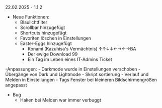 22.02.2025 - 1.1.2

- Neue Funktionen:
    - Blaulichtfilter
    - Scrollbar hinzugefügt
    - Shortcuts hinzugefügt
    - Favoriten löschen in Einstellungen
    - Easter-Eggs hinzugefügt
        - Konami (Kazuhisa's Vermächtnis) ↑↑↓↓←→←→BA
        - Der ewige Download 99
        - Ein Tag im Leben eines IT-Admins Ticket

-Anpassungen:
    - Darkmode wurde in Einstellungen verschoben
    - Übergänge von Dark und Lightmode
    - Skript sortierung
    - Verlauf und Melden in Einstellungen
    - Tags Fenster bei kleineren Bildschirmengrößen angepasst

- Bug
    - Haken bei Melden war immer verbuggt

